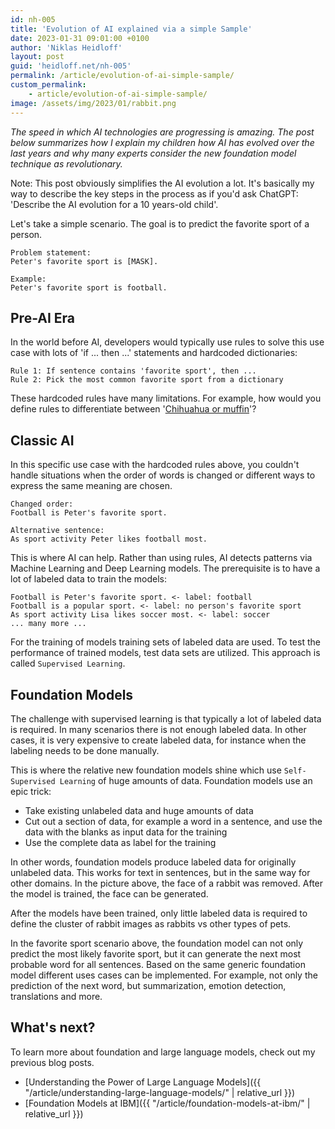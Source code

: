 ```yaml
---
id: nh-005
title: 'Evolution of AI explained via a simple Sample'
date: 2023-01-31 09:01:00 +0100
author: 'Niklas Heidloff'
layout: post
guid: 'heidloff.net/nh-005'
permalink: /article/evolution-of-ai-simple-sample/
custom_permalink:
    - article/evolution-of-ai-simple-sample/
image: /assets/img/2023/01/rabbit.png
---
```



*The speed in which AI technologies are progressing is amazing. The post below summarizes how I explain my children how AI has evolved over the last years and why many experts consider the new foundation model technique as revolutionary.*

Note: This post obviously simplifies the AI evolution a lot. It's basically my way to describe the key steps in the process as if you'd ask ChatGPT: 'Describe the AI evolution for a 10 years-old child'.

Let's take a simple scenario. The goal is to predict the favorite sport of a person.

```text
Problem statement:
Peter's favorite sport is [MASK].

Example:
Peter's favorite sport is football.
```

## Pre-AI Era

In the world before AI, developers would typically use rules to solve this use case with lots of 'if ... then ...' statements and hardcoded dictionaries:

```text
Rule 1: If sentence contains 'favorite sport', then ...
Rule 2: Pick the most common favorite sport from a dictionary
```

These hardcoded rules have many limitations. For example, how would you define rules to differentiate between '[Chihuahua or muffin](https://www.google.com/search?q=Chihuahua+or+muffin)'?


## Classic AI

In this specific use case with the hardcoded rules above, you couldn't handle situations when the order of words is changed or different ways to express the same meaning are chosen.

```text
Changed order: 
Football is Peter's favorite sport.

Alternative sentence:
As sport activity Peter likes football most.
```

This is where AI can help. Rather than using rules, AI detects patterns via Machine Learning and Deep Learning models. The prerequisite is to have a lot of labeled data to train the models:

```text
Football is Peter's favorite sport. <- label: football
Football is a popular sport. <- label: no person's favorite sport
As sport activity Lisa likes soccer most. <- label: soccer
... many more ...
```

For the training of models training sets of labeled data are used. To test the performance of trained models, test data sets are utilized. This approach is called `Supervised Learning`.


## Foundation Models

The challenge with supervised learning is that typically a lot of labeled data is required. In many scenarios there is not enough labeled data. In other cases, it is very expensive to create labeled data, for instance when the labeling needs to be done manually.

This is where the relative new foundation models shine which use `Self-Supervised Learning` of huge amounts of data. Foundation models use an epic trick:

* Take existing unlabeled data and huge amounts of data
* Cut out a section of data, for example a word in a sentence, and use the data with the blanks as input data for the training
* Use the complete data as label for the training

In other words, foundation models produce labeled data for originally unlabeled data. This works for text in sentences, but in the same way for other domains. In the picture above, the face of a rabbit was removed. After the model is trained, the face can be generated.

After the models have been trained, only little labeled data is required to define the cluster of rabbit images as rabbits vs other types of pets.

In the favorite sport scenario above, the foundation model can not only predict the most likely favorite sport, but it can generate the next most probable word for all sentences. Based on the same generic foundation model different uses cases can be implemented. For example, not only the prediction of the next word, but summarization, emotion detection, translations and more.


## What's next?

To learn more about foundation and large language models, check out my previous blog posts.

* [Understanding the Power of Large Language Models]({{ "/article/understanding-large-language-models/" | relative_url }})
* [Foundation Models at IBM]({{ "/article/foundation-models-at-ibm/" | relative_url }})